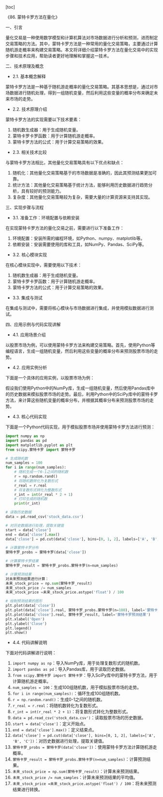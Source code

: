 
[toc]                    
                
                
《86. 蒙特卡罗方法在量化》

一、引言

量化交易是一种使用数学模型和计算机算法对市场数据进行分析和预测，进而制定交易策略的方法。其中，蒙特卡罗方法是一种常用的量化交易策略，主要通过计算随机游走概率来构建交易策略。本文将详细介绍蒙特卡罗方法在量化交易中的实现步骤和技术应用，帮助读者更好地理解和掌握这一技术。

二、技术原理及概念

- 2.1. 基本概念解释

蒙特卡罗方法是一种基于随机游走概率的量化交易策略。其基本思想是，通过对市场数据进行随机处理，得到一组随机变量，然后利用这些变量的概率分布来确定未来市场的走势。

- 2.2. 技术原理介绍

蒙特卡罗方法的实现需要以下技术要素：

1. 随机数生成器：用于生成随机变量。
2. 蒙特卡罗卡罗函数：用于计算随机游走概率。
3. 蒙特卡罗方法的公式：用于计算交易策略的效果。

- 2.3. 相关技术比较

与蒙特卡罗方法相比，其他量化交易策略具有以下优点和缺点：

1. 随机化：其他量化交易策略基于的市场数据是准确的，因此其预测结果更加可靠。
2. 统计方法：其他量化交易策略基于统计方法，能够利用历史数据进行趋势分析，具有较好的预测能力。
3. 复杂度：其他量化交易策略较为复杂，需要大量的计算资源来支持其实现。

三、实现步骤与流程

- 3.1. 准备工作：环境配置与依赖安装

在实现蒙特卡罗方法的量化交易之前，需要进行以下准备工作：

1. 环境配置：安装所需的编程环境，如Python、numpy、matplotlib等。
2. 依赖安装：安装需要使用的库和工具，如NumPy、Pandas、SciPy等。

- 3.2. 核心模块实现

在核心模块实现中，需要使用以下技术：

1. 随机数生成器：用于生成随机变量。
2. 蒙特卡罗卡罗函数：用于计算随机游走概率。
3. 蒙特卡罗方法的公式：用于计算交易策略的效果。

- 3.3. 集成与测试

在集成与测试中，需要将核心模块与市场数据进行集成，并使用模拟数据进行测试。

四、应用示例与代码实现讲解

- 4.1. 应用场景介绍

以股票市场为例，可以使用蒙特卡罗方法来构建交易策略。首先，使用Python等编程语言，生成一组随机变量，然后利用这些变量的概率分布来预测股票市场的走势。

- 4.2. 应用实例分析

下面是一个具体的应用实例，以股票市场为例：

假设我们使用Python中的NumPy库，生成一组随机变量，然后使用Pandas库中的历史数据来模拟股票市场的走势。最后，利用Python中的SciPy库中的蒙特卡罗方法，来计算这些随机变量的概率分布，并根据其概率分布来预测股票市场的走势。

- 4.3. 核心代码实现

下面是一个Python代码实现，用于模拟股票市场并使用蒙特卡罗方法进行预测：
```python
import numpy as np
import pandas as pd
import matplotlib.pyplot as plt
from scipy.蒙特卡罗 import 蒙特卡罗

# 生成随机数
num_samples = 100
for i in range(num_samples):
    # 随机生成一个0-1之间的随机数
    r = np.random.rand()
    # 将随机数转化为复数形式
    r_real = r.real
    # 将复数形式转化为整数形式
    r_int = int(r_real * 2 + 1)
    # 打印生成的随机数
    print(r_int)

# 读取历史数据
data = pd.read_csv('stock_data.csv')

# 对历史数据进行处理，提取关键值
start = data['close']
end = data['close'].max()
data['close'] = pd.cut(data['close'], bins=[0, 1, 2], labels=['A', 'B', 'C'])

# 计算蒙特卡罗分布
蒙特卡罗_probs = 蒙特卡罗(data['close'])

# 计算蒙特卡罗结果
蒙特卡罗_result = 蒙特卡罗_probs.蒙特卡罗(n=num_samples)

# 计算预测结果
对未来预测结果进行计算：
未来_stock_price = np.sum(蒙特卡罗_result)
未来_stock_price /= num_samples
未来_stock_price =未来_stock_price.astype('float') / 100

# 绘制预测结果的图形
plt.plot(data['close'])
plt.plot(data['close'].real, 蒙特卡罗_probs.蒙特卡罗(n=100), label='蒙特卡罗结果')
plt.plot(data['close'].real, 蒙特卡罗_result, label='蒙特卡罗预测结果')
plt.xlabel('Open')
plt.ylabel('Close')
plt.legend()
plt.show()
```
- 4.4. 代码讲解说明

下面对代码讲解进行说明：

1. `import numpy as np`：导入NumPy库，用于处理复数形式的随机数。
2. `import pandas as pd`：导入Pandas库，用于读取历史数据。
3. `from scipy.蒙特卡罗 import 蒙特卡罗`：导入SciPy库中的蒙特卡罗方法，用于计算随机游走概率。
4. `num_samples = 100`：生成100组随机数，用于模拟股票市场的走势。
5. `for i in range(num_samples):`：循环生成100组随机数。
6. `r = np.random.rand()`：生成0-1之间的随机数。
7. `r_real = r.real`：将随机数转化为复数形式。
8. `r_int = int(r_real * 2 + 1)`：将复数形式转化为整数形式。
9. `data = pd.read_csv('stock_data.csv')`：读取股票市场的历史数据。
10. `start = data['close']`：定义开始点。
11. `end = data['close'].max()`：定义结束点。
12. `data['close'] = pd.cut(data['close'], bins=[0, 1, 2], labels=['A', 'B', 'C'])`：对历史数据进行处理，提取关键值。
13. `蒙特卡罗_probs = 蒙特卡罗(data['close'])`：使用蒙特卡罗方法计算随机游走概率。
14. `蒙特卡罗_result = 蒙特卡罗_probs.蒙特卡罗(n=num_samples)`：计算预测结果。
15. `未来_stock_price = np.sum(蒙特卡罗_result)`：计算未来预测结果。
16. `未来_stock_price /= num_samples`：计算未来预测结果的平均值。
17. `未来_stock_price =未来_stock_price.astype('float') / 100`：将未来预测结果进行转换。

